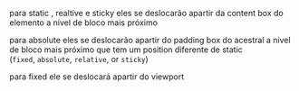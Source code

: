 para static , realtive e sticky eles se deslocarão apartir da content box do elemento a nivel de bloco mais próximo

para absolute eles se deslocarão apartir do padding box do acestral a nivel de bloco mais próximo que tem um position diferente de static (`fixed`, `absolute`, `relative`, or `sticky`)

para fixed ele se deslocará apartir do viewport